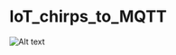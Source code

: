 # IoT_chirps_to_MQTT

![Alt text](https://larsbergqvist.files.wordpress.com/2016/10/chirp_to_mqtt.jpeg?w=816 "IoT chirps to MQTT")
